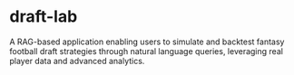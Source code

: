# draft-lab
A RAG-based application enabling users to simulate and backtest fantasy football draft strategies through natural language queries, leveraging real player data and advanced analytics.
